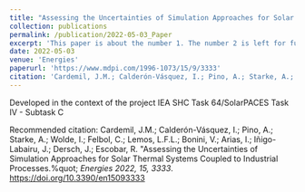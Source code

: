 ```yaml
---
title: "Assessing the Uncertainties of Simulation Approaches for Solar Thermal Systems Coupled to Industrial Processes"
collection: publications
permalink: /publication/2022-05-03_Paper
excerpt: 'This paper is about the number 1. The number 2 is left for future work.'
date: 2022-05-03
venue: 'Energies'
paperurl: 'https://www.mdpi.com/1996-1073/15/9/3333'
citation: 'Cardemil, J.M.; Calderón-Vásquez, I.; Pino, A.; Starke, A.; Wolde, I.; Felbol, C.; Lemos, L.F.L.; Bonini, V.; Arias, I.; Iñigo-Labairu, J.; Dersch, J.; Escobar, R. &quot;Assessing the Uncertainties of Simulation Approaches for Solar Thermal Systems Coupled to Industrial Processes.%quot; <i>Energies 2022, 15, 3333</i>. https://doi.org/10.3390/en15093333'
---
```


Developed in the context of the project IEA SHC Task 64/SolarPACES Task IV - Subtask C

Recommended citation: Cardemil, J.M.; Calderón-Vásquez, I.; Pino, A.; Starke, A.; Wolde, I.; Felbol, C.; Lemos, L.F.L.; Bonini, V.; Arias, I.; Iñigo-Labairu, J.; Dersch, J.; Escobar, R. &quot;Assessing the Uncertainties of Simulation Approaches for Solar Thermal Systems Coupled to Industrial Processes.%quot; <i>Energies 2022, 15, 3333</i>. https://doi.org/10.3390/en15093333
